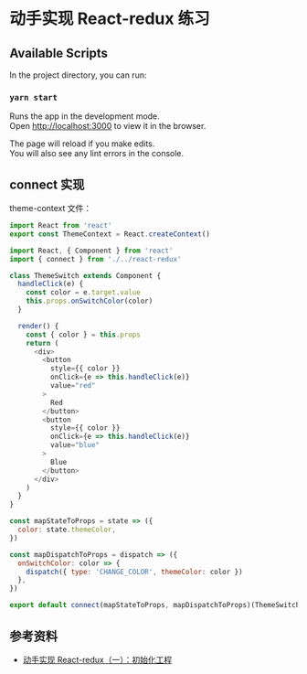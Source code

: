 # 动手实现 React-redux 练习

## Available Scripts

In the project directory, you can run:

### `yarn start`

Runs the app in the development mode.\
Open [http://localhost:3000](http://localhost:3000) to view it in the browser.

The page will reload if you make edits.\
You will also see any lint errors in the console.

## connect 实现

theme-context 文件：

```js
import React from 'react'
export const ThemeContext = React.createContext()
```

```js
import React, { Component } from 'react'
import { connect } from './../react-redux'

class ThemeSwitch extends Component {
  handleClick(e) {
    const color = e.target.value
    this.props.onSwitchColor(color)
  }

  render() {
    const { color } = this.props
    return (
      <div>
        <button
          style={{ color }}
          onClick={e => this.handleClick(e)}
          value="red"
        >
          Red
        </button>
        <button
          style={{ color }}
          onClick={e => this.handleClick(e)}
          value="blue"
        >
          Blue
        </button>
      </div>
    )
  }
}

const mapStateToProps = state => ({
  color: state.themeColor,
})

const mapDispatchToProps = dispatch => ({
  onSwitchColor: color => {
    dispatch({ type: 'CHANGE_COLOR', themeColor: color })
  },
})

export default connect(mapStateToProps, mapDispatchToProps)(ThemeSwitch)
```

## 参考资料

- [动手实现 React-redux（一）：初始化工程](http://huziketang.mangojuice.top/books/react/lesson36)
